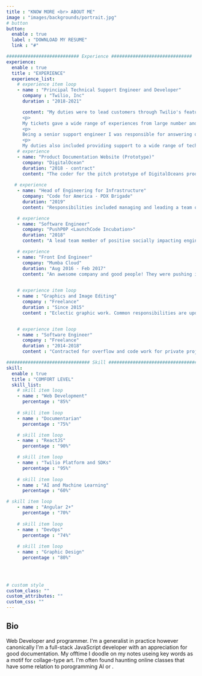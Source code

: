 ```yaml
---
title : "KNOW MORE <br> ABOUT ME"
image : "images/backgrounds/portrait.jpg"
# button
button:
  enable : true
  label : "DOWNLOAD MY RESUME"
  link : "#"

########################### Experience ##############################
experience:
  enable : true
  title : "EXPERIENCE"
  experience_list:
    # experience item loop
    - name : "Principal Technical Support Engineer and Developer"
      company : "Twilio, Inc"
      duration : "2018-2021"

      content: "My duties were to lead customers through Twilio's features which can be complex and not visible. To attend daily meetings and provide updates and critical (and constructive) feedback to my co-workers. My jobs proiorty was supporting and trail blazing Twilio's new product at the time Flex.
      <p>
      My tickets gave a wide range of experiences from large number and eclectic  accounts. Solo developers with personal projects to start-ups to global businesses and personalized accounts. My duties were to listen and empathize with my customer's concerns and guide them to a fitting solution and shed a light on our systems so they were more able to self-service in the future.
      <p>
      Being a senior support engineer I was responsible for answering questions for those onboarding and assigning tickets I thought would be good for those ramping up. For both customers and co-workers, I would explain the processes and logic for products that powered Flex like [TaskRouter](https://docs.twilio.com/taskrouter) and [(deprecated) Proxy](https://docs.twilio.com/proxy) to help prime their Twilio experience. 
      <p>
      My duties also included providing support to a wide range of technical issues that would come up using any of Twilio's products that had to do with [Flex](https://flex.twilio.com), an omni-communication virtualized contact center. **Also responsible for writing or updating tutorials, step by steps and updated and ensured the quality of [Flex's public-facing documentation](https://docs.twilio.com/flex).**"
    # experience
    - name: "Product Documentation Website (Prototype)"
      company: "DigitalOcean"
      duration: "2018 - contract"
      content: "The coder for the pitch prototype of DigitalOceans product [documentation website](https://docs.digitalocean.com/products/getting-started/). The site was made from a [Hugo Theme](https://gohugo.io)."
  
   # experience
    - name: "Head of Engineering for Infrastructure"
      company: "Code for America - PDX Brigade"
      duration: "2019"
      content: "Responsibilities included managing and leading a team of volunteer engineers to help improve our development process and designing new systems for streamlining our projects and exploring new technology."

    # experience
    - name: "Software Engineer"
      company: "PushP0P <LaunchCode Incubation>"
      duration: "2018"
      content: "A lead team member of positive socially impacting engineers responsible for helping teach and manage our SCRUM and lead software designer for the project technical architecture. The project's focus was a meal-search engine for users with food allergies."

    # experience
    - name: "Front End Engineer"
      company: "Mumba Cloud"
      duration: "Aug 2016 - Feb 2017"
      content: "An awesome company and good people! They were pushing into the frontiers of the web, they taught me how to SCRUM and what it means to build once and update all."

      
    # experience item loop
    - name : "Graphics and Image Editing"
      company : "Freelance"
      duration : "Since 2015"
      content : "Eclectic graphic work. Common responsibilities are updating and resizing images or logos. This includes ensuring they are optimized for the web and reactive to user screen size or device."


    # experience item loop
    - name : "Software Engineer"
      company : "Freelance"
      duration : "2014-2018"
      content : "Contracted for overflow and code work for private projects to gain experience and gain traction in the tech industry"

############################### Skill #################################
skill:
  enable : true
  title : "COMFORT LEVEL"
  skill_list:
    # skill item loop
    - name : "Web Development"
      percentage : "85%"
      
    # skill item loop
    - name : "Documentarian"
      percentage : "75%"

    # skill item loop
    - name : "ReactJS"
      percentage : "90%"

    # skill item loop
    - name : "Twilio Platform and SDKs"
      percentage : "95%"
    
    # skill item loop
    - name : "AI and Machine Learning"
      percentage : "60%"

# skill item loop
    - name : "Angular 2+"
      percentage : "70%"
    
    # skill item loop
    - name : "DevOps"
      percentage : "74%"
      
    # skill item loop
    - name : "Graphic Design"
      percentage : "80%"
      

      

# custom style
custom_class: "" 
custom_attributes: "" 
custom_css: ""
---
```


## Bio 
Web Developer and programmer. I'm a generalist in practice however canonically I'm a full-stack JavaScript developer with an appreciation for good documentation. My offtime I doodle on my notes useing key words as a motif for collage-type art. I'm often found haunting online classes that have some relation to porogramming AI or .


